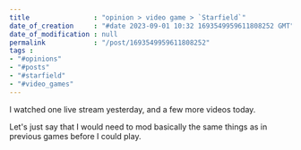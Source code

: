 ```yaml
---
title                : "opinion > video game > `Starfield`"
date_of_creation     : "#date 2023-09-01 10:32 1693549959611808252 GMT"
date_of_modification : null
permalink            : "/post/1693549959611808252"
tags :
- "#opinions"
- "#posts"
- "#starfield"
- "#video_games"
---
```


I watched one live stream yesterday, and a few more videos today.

Let's just say that I would need to mod basically the same things as in previous games before I could play.
